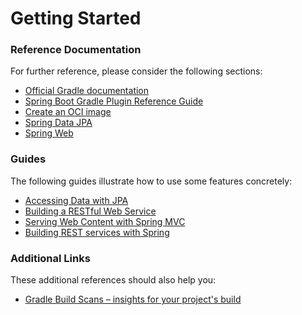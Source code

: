 # Getting Started

### Reference Documentation

For further reference, please consider the following sections:

* [Official Gradle documentation](https://docs.gradle.org)
* [Spring Boot Gradle Plugin Reference Guide](https://docs.spring.io/spring-boot/docs/3.1.8/gradle-plugin/reference/html/)
* [Create an OCI image](https://docs.spring.io/spring-boot/docs/3.1.8/gradle-plugin/reference/html/#build-image)
* [Spring Data JPA](https://docs.spring.io/spring-boot/docs/3.1.8/reference/htmlsingle/index.html#data.sql.jpa-and-spring-data)
* [Spring Web](https://docs.spring.io/spring-boot/docs/3.1.8/reference/htmlsingle/index.html#web)

### Guides

The following guides illustrate how to use some features concretely:

* [Accessing Data with JPA](https://spring.io/guides/gs/accessing-data-jpa/)
* [Building a RESTful Web Service](https://spring.io/guides/gs/rest-service/)
* [Serving Web Content with Spring MVC](https://spring.io/guides/gs/serving-web-content/)
* [Building REST services with Spring](https://spring.io/guides/tutorials/rest/)

### Additional Links

These additional references should also help you:

* [Gradle Build Scans – insights for your project's build](https://scans.gradle.com#gradle)

